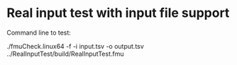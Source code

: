 # Real input test with input file support

Command line to test:

./fmuCheck.linux64 -f -i input.tsv -o output.tsv ../RealInputTest/build/RealInputTest.fmu

